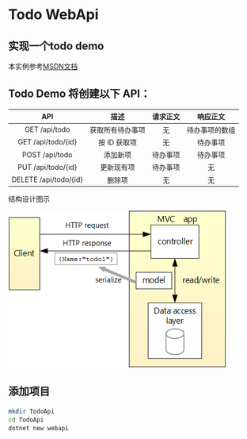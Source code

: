 # Todo WebApi

## 实现一个todo demo
本实例参考[MSDN文档](https://docs.microsoft.com/zh-cn/aspnet/core/tutorials/first-web-api)


## Todo Demo 将创建以下 API：

|     API             |        描述    |   请求正文  |    响应正文    |
|     :----:          |      :----:    |   :----:   |    :----:     |  
| GET /api/todo       | 获取所有待办事项 |   无       | 待办事项的数组 |
|GET /api/todo/{id}   | 按 ID 获取项    |      无    |   待办事项     |
| POST /api/todo      |    添加新项     |  待办事项   |    待办事项    |
| PUT /api/todo/{id}  |   更新现有项    | 待办事项    |       无       |
|DELETE /api/todo/{id}|    删除项       |   无       |       无       |

结构设计图示

![todo](./img/mvc-view.png)

## 添加项目
```sh
mkdir TodoApi
cd TodoApi
dotnet new webapi
```